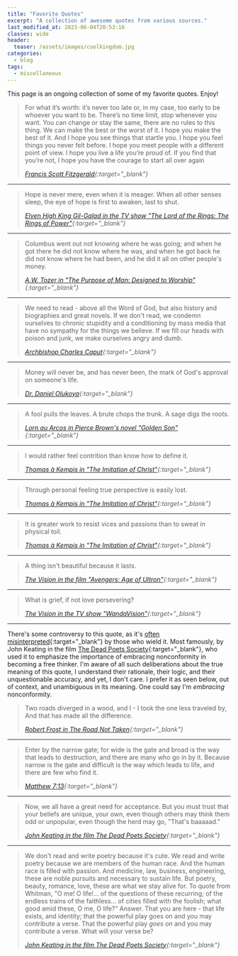 ```yaml
---
title: "Favorite Quotes"
excerpt: "A collection of awesome quotes from various sources."
last_modified_at: 2023-06-04T20:53:16
classes: wide
header:
  teaser: /assets/images/coolkingdom.jpg
categories:
  - blog
tags:
  - miscellaneous
---
```


This page is an ongoing collection of some of my favorite quotes. Enjoy!

> For what it’s worth: it’s never too late or, in my case, too early to be whoever you want to be. There’s no time limit, stop whenever you want. You can change or stay the same, there are no rules to this thing. We can make the best or the worst of it. I hope you make the best of it. And I hope you see things that startle you. I hope you feel things you never felt before. I hope you meet people with a different point of view. I hope you live a life you’re proud of. If you find that you’re not, I hope you have the courage to start all over again
>
> <cite>[Francis Scott Fitzgerald](https://www.goodreads.com/quotes/7452670-for-what-it-s-worth-it-s-never-too-late-or-in){:target="_blank"}</cite>

---

> Hope is never mere, even when it is meager. When all other senses sleep, the eye of hope is first to awaken, last to shut.
>
> <cite>[Elven High King Gil-Galad in the TV show "The Lord of the Rings: The Rings of Power"](https://en.wikipedia.org/wiki/The_Lord_of_the_Rings:_The_Rings_of_Power){:target="_blank"}</cite>

---

> Columbus went out not knowing where he was going; and when he got there he did not know where he was, and when he got back he did not know where he had been, and he did it all on other people's money.
>
> <cite>[A.W. Tozer in "The Purpose of Man: Designed to Worship"](https://www.google.com/search?q=The+Purpose+of+Man+A.W.+Tozer){:target="_blank"}</cite>

---

> We need to read - above all the Word of God, but also history and biographies and great novels. If we don't read, we condemn ourselves to chronic stupidity and a conditioning by mass media that have no sympathy for the things we believe. If we fill our heads with poison and junk, we make ourselves angry and dumb.
>
> <cite>[Archbishop Charles Caput](https://catholicphilly.com/2017/07/homilies-speeches/whats-next-catholics-america-and-a-world-made-new/){:target="_blank"}</cite>

---

> Money will never be, and has never been, the mark of God's approval on someone's life.
>
> <cite>[Dr. Daniel Olukoya](https://www.google.com/search?q=Dr.+Daniel+Olukoya){:target="_blank"}</cite>

---

> A fool pulls the leaves. A brute chops the trunk. A sage digs the roots.
>
> <cite>[Lorn au Arcos in Pierce Brown's novel "Golden Son"](https://www.google.com/search?q=Golden+Son+Pierce+Brown){:target="_blank"}</cite>

---

> I would rather feel contrition than know how to define it.
>
> <cite>[Thomas à  Kempis in "The Imitation of Christ"](https://www.google.com/search?q=the+imitation+of+christ+Thomas+%C3%A0+Kempis){:target="_blank"}</cite>

---

> Through personal feeling true perspective is easily lost.
>
> <cite>[Thomas à  Kempis in "The Imitation of Christ"](https://www.google.com/search?q=the+imitation+of+christ+Thomas+%C3%A0+Kempis){:target="_blank"}</cite>

---

> It is greater work to resist vices and passions than to sweat in physical toil.
>
> <cite>[Thomas à  Kempis in "The Imitation of Christ"](https://www.google.com/search?q=the+imitation+of+christ+Thomas+%C3%A0+Kempis){:target="_blank"}</cite>

---

> A thing isn't beautiful because it lasts.
>
> <cite>[The Vision in the film "Avengers: Age of Ultron"](https://www.youtube.com/watch?v=SrSNQCa-C7A){:target="_blank"}</cite>

---

> What is grief, if not love persevering?
>
> <cite>[The Vision in the TV show "WandaVision"](https://www.youtube.com/watch?v=y6y0Dhj783w){:target="_blank"}</cite>

---

There's some controversy to this quote, as it's [often misinterpreted](https://www.google.com/search?q=The+Road+Not+Taken+is+misinterpeted){:target="_blank"} by those who wield it. Most famously, by John Keating in the film [The Dead Poets Society](https://en.wikipedia.org/wiki/Dead_Poets_Society){:target="_blank"}, who used it to emphasize the importance of embracing nonconformity in becoming a free thinker. I'm aware of all such deliberations about the true meaning of this quote, I understand their rationale, their logic, and their unquestionable accuracy, and yet, I don't care. I prefer it as seen below, out of context, and unambiguous in its meaning. One could say I'm *embracing* nonconformity.

> Two roads diverged in a wood, and I - I took the one less traveled by, And that has made all the difference.
>
> <cite>[Robert Frost in The Road Not Taken](https://www.poetryfoundation.org/poems/44272/the-road-not-taken){:target="_blank"}</cite>

---

> Enter by the narrow gate; for wide is the gate and broad is the way that leads to destruction, and there are many who go in by it. Because narrow is the gate and difficult is the way which leads to life, and there are few who find it.
>
> <cite>[Matthew 7:13](https://www.biblegateway.com/passage/?search=Matthew+7%3A13&version=NKJV){:target="_blank"}</cite>

---

> Now, we all have a great need for acceptance. But you must trust that your beliefs are unique, your own, even though others may think them odd or unpopular, even though the herd may go, "That's baaaaad."
>
> <cite>[John Keating in the film The Dead Poets Society](https://en.wikipedia.org/wiki/Dead_Poets_Society){:target="_blank"}</cite>

---

> We don't read and write poetry because it's cute. We read and write poetry because we are members of the human race. And the human race is filled with passion. And medicine, law, business, engineering, these are noble pursuits and necessary to sustain life. But poetry, beauty, romance, love, these are what we stay alive for. To quote from Whitman, "O me! O life!... of the questions of these recurring; of the endless trains of the faithless... of cities filled with the foolish; what good amid these, O me, O life?" Answer. That you are here - that life exists, and identity; that the powerful play goes on and you may contribute a verse. That the powerful play *goes on* and you may contribute a verse. What will your verse be?
>
> <cite>[John Keating in the film The Dead Poets Society](https://en.wikipedia.org/wiki/Dead_Poets_Society){:target="_blank"}</cite>
